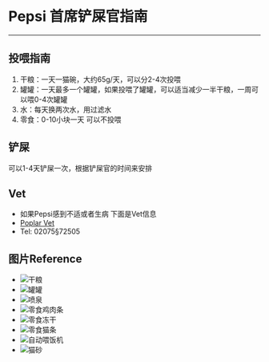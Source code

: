 # Pepsi 首席铲屎官指南
---
## 投喂指南
1. 干粮：一天一猫碗，大约65g/天，可以分2-4次投喂
2. 罐罐：一天最多一个罐罐，如果投喂了罐罐，可以适当减少一半干粮，一周可以喂0-4次罐罐
3. 水：每天换两次水，用过滤水
4. 零食：0-10小块一天 可以不投喂

## 铲屎
可以1-4天铲屎一次，根据铲屎官的时间来安排

## Vet
- 如果Pepsi感到不适或者生病 下面是Vet信息
- [Poplar Vet](https://www.vet.co.uk/)
- Tel: 02075§72505

## 图片Reference
- ![干粮](photos/dry_food.png)
- ![罐罐](photos/wet_food.png)
- ![喷泉](photos/fountain.png)
- ![零食鸡肉条](photos/treat_chicken_strip.png)
- ![零食冻干](photos/treat_treeze.png)
- ![零食猫条](photos/treat_lick.png)
- ![自动喂饭机](photos/auto_feeder.png)
- ![猫砂](photos/litter.png)